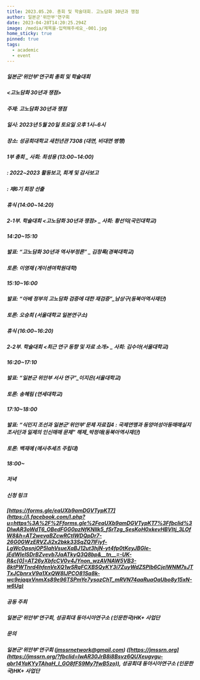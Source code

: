 ```yaml
---
title: 2023.05.20. 총회 및 학술대회. 고노담화 30년과 쟁점
author: 일본군'위안부'연구회
date: 2023-04-28T14:20:25.294Z
image: /media/제목을-입력해주세요_-001.jpg
home_sticky: true
pinned: true
tags:
  - academic
  - event
---
```

##### <!--StartFragment-->

##### 일본군'위안부'연구회 총회 및 학술대회

##### <고노담화 30년과 쟁점>

##### 주제: 고노담화 30년과 쟁점

##### 일시: 2023년 5월 20일 토요일 오후 1시~6시

##### 장소: 성공회대학교 새천년관 7308 (대면, 비대면 병행)

##### 1부 총회 _ 사회: 최성용 (13:00~14:00)

##### : 2022~2023 활동보고, 회계 및 감사보고

##### : 제6기 회장 선출

##### 휴식 (14:00~14:20)

##### 2-1부. 학술대회 <고노담화 30년과 쟁점> _ 사회: 황선익(국민대학교)

##### 14:20~15:10

##### 발표: “고노담화 30년과 역사부정론” _ 김창록(경북대학교)

##### 토론: 이영채 (게이센여학원대학)

##### 15:10~16:00

##### 발표: “아베 정부의 고노담화 검증에 대한 재검증”_남상구(동북아역사재단)

##### 토론: 오승희 (서울대학교 일본연구소)

##### 휴식 (16:00~16:20)

##### 2-2부. 학술대회 <최근 연구 동향 및 자료 소개> _ 사회: 김수아(서울대학교)

##### 16:20~17:10

##### 발표: “일본군 위안부 서사 연구”_이지은(서울대학교)

##### 토론: 송혜림 (연세대학교)

##### 17:10~18:00

##### 발표: “식민지 조선과 일본군’위안부’문제 자료집4 : 국제연맹과 동양여성아동매매실지조사단과 일제의 인신매매 문제” 해제_박정애(동북아역사재단)

##### 토론: 백재예 (메사추세츠 주립대)

##### 18:00~

##### 저녁

##### 신청 링크

##### [https://forms.gle/eaUXb9amDGVTypKT7](https://l.facebook.com/l.php?u=https%3A%2F%2Fforms.gle%2FeaUXb9amDGVTypKT7%3Ffbclid%3DIwAR3oWdT6_OBedFGG0pzNfKNllk5_fSrTzg_SesKoH0xkevHBVItj_3LOfW8&h=AT2wevaBZcwRCtIWDQpDr7-26G0GWzERVZJi2x2bkk33SqZQ7lFiyf-LgWcOpsnjOP5lahVsueXaBJ12ut3hjN-yt4fp0tKeyJBGle-jEdWIeISDrBZvevb7JaATkyQ3Q8bp&__tn__=-UK-R&c[0]=AT26yXbfcCV0v4JYnon_wzAVNAW5VB3-8ktPWTnrd4hfenVeXQ1wSRqFCXBSQyKY3i7ZuyWdZSPIb6CjelWNM7sJTTxJCbnrxV9a1XxQW8lJPCO81Sa8k-wc9ejqqxVnmXs89e96TSPmYe7ysozChT_mRVN74aaRuaOaUbo8y15xN-w6Ug)

##### 공동 주최

##### 일본군'위안부'연구회, 성공회대 동아시아연구소 (인문한국)HK+ 사업단

##### 문의

##### 일본군'위안부'연구회 (jmssrnetwork@gmail.com) ([https://jmssrn.org](https://jmssrn.org/?fbclid=IwAR30JrB8i8Bsvz6QUXeugvgu-qbr14YaKYyTAhaH_I_GO8fFS9My7fwB5zo)), 성공회대 동아시아연구소 (인문한국)HK+ 사업단

##### <!--EndFragment-->